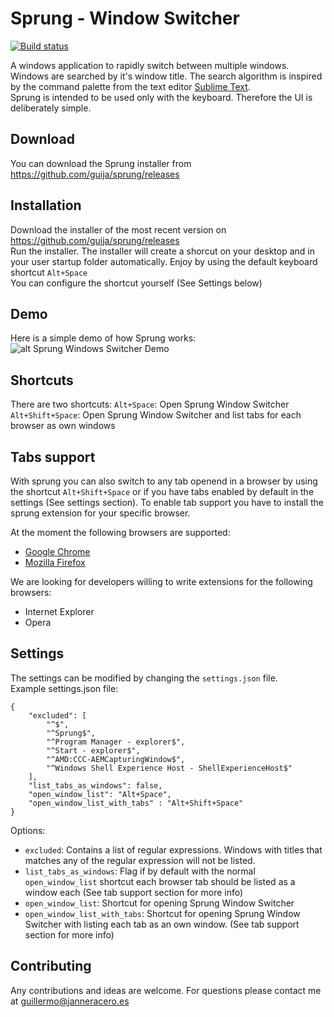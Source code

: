 # Sprung - Window Switcher

[![Build status](https://ci.appveyor.com/api/projects/status/nbolylxaxwco3hbb/branch/master?svg=true)](https://ci.appveyor.com/project/guija/sprung/branch/master)

A windows application to rapidly switch between multiple windows.  
Windows are searched by it's window title. The search algorithm is inspired by the command palette from the text editor [Sublime Text](https://www.sublimetext.com/).  
Sprung is intended to be used only with the keyboard. Therefore the UI is deliberately simple.  

## Download
You can download the Sprung installer from https://github.com/guija/sprung/releases 

## Installation
Download the installer of the most recent version on https://github.com/guija/sprung/releases  
Run the installer. The installer will create a shorcut on your desktop and in your user startup folder automatically.
Enjoy by using the default keyboard shortcut `Alt+Space`  
You can configure the shortcut yourself (See Settings below)  

## Demo
Here is a simple demo of how Sprung works:  
![alt Sprung Windows Switcher Demo](http://sprung.netzauftrag.com/demos/SprungDemoShort.gif)

## Shortcuts
There are two shortcuts:
`Alt+Space`: Open Sprung Window Switcher  
`Alt+Shift+Space`: Open Sprung Window Switcher and list tabs for each browser as own windows  

## Tabs support
With sprung you can also switch to any tab openend in a browser by using the shortcut `Alt+Shift+Space` or if you have tabs enabled by default in the settings (See settings section).
To enable tab support you have to install the sprung extension for your specific browser.

At the moment the following browsers are supported:
- [Google Chrome](https://github.com/guija/sprung-chrome)
- [Mozilla Firefox](https://github.com/guija/sprung-firefox)

We are looking for developers willing to write extensions for the following browsers:
- Internet Explorer
- Opera

## Settings
The settings can be modified by changing the `settings.json` file.  
Example settings.json file:

    {
        "excluded": [
            "^$",
            "^Sprung$",
            "^Program Manager - explorer$",
            "^Start - explorer$",
            "^AMD:CCC-AEMCapturingWindow$",
            "^Windows Shell Experience Host - ShellExperienceHost$"
        ],
        "list_tabs_as_windows": false,
        "open_window_list": "Alt+Space",
        "open_window_list_with_tabs" : "Alt+Shift+Space"
    }

Options:

* `excluded`: Contains a list of regular expressions. Windows with titles that matches any of the regular expression will not be listed.
* `list_tabs_as_windows`: Flag if by default with the normal `open_window_list` shortcut each browser tab should be listed as a window each (See tab support section for more info)
* `open_window_list`: Shortcut for opening Sprung Window Switcher
* `open_window_list_with_tabs`: Shortcut for opening Sprung Window Switcher with listing each tab as an own window. (See tab support section for more info)

## Contributing
Any contributions and ideas are welcome. For questions please contact me at guillermo@janneracero.es
